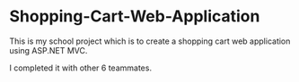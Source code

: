 # Shopping-Cart-Web-Application

This is my school project which is to create a shopping cart web application using ASP.NET MVC.

I completed it with other 6 teammates.
